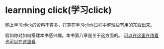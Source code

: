 # learnning click(学习click)

网上学习click的资料不算多，打算在学习click过程中整理些有用的东西出来。

假如你对如何搭建本书感兴趣。本书第八章是关于这方面的。
[可以在这里在线看](https://theclickbook.readthedocs.io/en/latest/)
[也可以在这里看](https://lizkca.github.io/thebook/)
